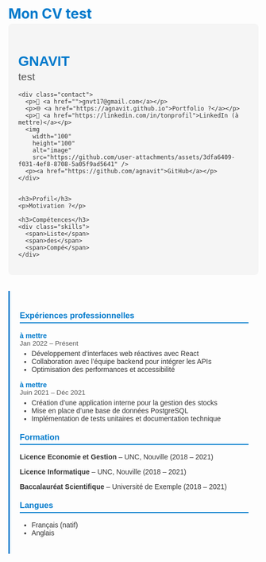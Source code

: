 <style>
  .cv-container { display:flex; flex-wrap:wrap; gap:2rem; font-family:Arial,sans-serif; color:#333; }
  .cv-left { flex:1; min-width:250px; background:#f5f5f5; padding:20px; border-radius:8px; }
  .cv-right { flex:2; min-width:400px; padding:20px; border-left:3px solid #007acc; }
  
  h1 { margin-bottom:0.2rem; color:#007acc; }
  h2 { margin-top:0; font-weight:normal; color:#555; }
  h3 { border-bottom:2px solid #007acc; padding-bottom:4px; margin-top:20px; color:#007acc; }
  
  .skills span { display:inline-block; background:#007acc; color:white; padding:4px 8px; margin:3px 3px 3px 0; border-radius:4px; font-size:0.85rem; }
  
  .job h4 { margin:0; color:#007acc; }
  .duration { font-size:0.85rem; color:#555; }
  .job ul { margin-top:5px; margin-bottom:15px; }
  a { color:#007acc; text-decoration:none; }
  a:hover { text-decoration:underline; }
  
  @media (max-width:800px) {
  .cv-container { flex-direction:column; }
  .cv-right { border-left:none; border-top:3px solid #007acc; }
  }
</style>

# Mon CV test

<div class="cv-container">
  
  <!-- Colonne gauche -->
  <div class="cv-left">
    <h1>GNAVIT</h1>
    <h2>test</h2>
    
    <div class="contact">
      <p>📧 <a href="">gnvt17@gmail.com</a></p>
      <p>🌐 <a href="https://agnavit.github.io">Portfolio ?</a></p>
      <p>💼 <a href="https://linkedin.com/in/tonprofil">LinkedIn (à mettre)</a></p>
      <img 
        width="100" 
        height="100" 
        alt="image" 
        src="https://github.com/user-attachments/assets/3dfa6409-f031-4ef8-8708-5a05f9ad5641" />
      <p><a href="https://github.com/agnavit">GitHub</a></p>
    </div>

    
    <h3>Profil</h3>
    <p>Motivation ?</p>
    
    <h3>Compétences</h3>
    <div class="skills">
      <span>Liste</span>
      <span>des</span>
      <span>Compé</span>
    </div>
  </div>
  
  <!-- Colonne droite -->
  <div class="cv-right">
  
  <h3>Expériences professionnelles</h3>
  
  <div class="job">
    <h4>à mettre</h4>
    <span class="duration">Jan 2022 – Présent</span>
    <ul>
      <li>Développement d’interfaces web réactives avec React</li>
      <li>Collaboration avec l’équipe backend pour intégrer les APIs</li>
      <li>Optimisation des performances et accessibilité</li>
    </ul>
  </div>
  
  <div class="job">
    <h4>à mettre</h4>
    <span class="duration">Juin 2021 – Déc 2021</span>
    <ul>
      <li>Création d’une application interne pour la gestion des stocks</li>
      <li>Mise en place d’une base de données PostgreSQL</li>
      <li>Implémentation de tests unitaires et documentation technique</li>
    </ul>
  </div>
  
  <h3>Formation</h3>
  <p><strong>Licence Economie et Gestion</strong> – UNC, Nouville (2018 – 2021)</p>
  <p><strong>Licence Informatique</strong> – UNC, Nouville (2018 – 2021)</p>
  <p><strong>Baccalauréat Scientifique</strong> – Université de Exemple (2018 – 2021)</p>
  
  <h3>Langues</h3>
  <ul>
    <li>Français (natif)</li>
    <li>Anglais</li>
  </ul>
  
  </div>
</div>
